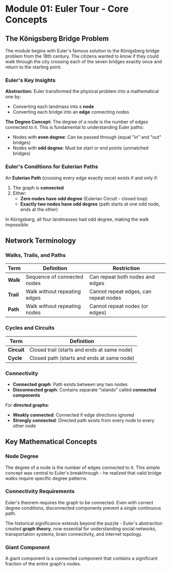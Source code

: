 # Module 01: Euler Tour - Core Concepts

## The Königsberg Bridge Problem

The module begins with Euler's famous solution to the Königsberg bridge problem from the 18th century. The citizens wanted to know if they could walk through the city crossing each of the seven bridges exactly once and return to the starting point.

### Euler's Key Insights

**Abstraction:** Euler transformed the physical problem into a mathematical one by:
- Converting each landmass into a **node**
- Converting each bridge into an **edge** connecting nodes

**The Degree Concept:** The degree of a node is the number of edges connected to it. This is fundamental to understanding Euler paths:
- Nodes with **even degree**: Can be passed through (equal "in" and "out" bridges)
- Nodes with **odd degree**: Must be start or end points (unmatched bridges)

### Euler's Conditions for Eulerian Paths

An **Eulerian Path** (crossing every edge exactly once) exists if and only if:
1. The graph is **connected**
2. Either:
   - **Zero nodes have odd degree** (Eulerian Circuit - closed loop)
   - **Exactly two nodes have odd degree** (path starts at one odd node, ends at the other)

In Königsberg, all four landmasses had odd degree, making the walk impossible.

## Network Terminology

### Walks, Trails, and Paths

| Term | Definition | Restriction |
|------|------------|-------------|
| **Walk** | Sequence of connected nodes | Can repeat both nodes and edges |
| **Trail** | Walk without repeating edges | Cannot repeat edges, can repeat nodes |
| **Path** | Walk without repeating nodes | Cannot repeat nodes (or edges) |

### Cycles and Circuits

| Term | Definition |
|------|------------|
| **Circuit** | Closed trail (starts and ends at same node) |
| **Cycle** | Closed path (starts and ends at same node) |

### Connectivity

- **Connected graph**: Path exists between any two nodes
- **Disconnected graph**: Contains separate "islands" called **connected components**

For **directed graphs**:
- **Weakly connected**: Connected if edge directions ignored
- **Strongly connected**: Directed path exists from every node to every other node

## Key Mathematical Concepts

### Node Degree
The degree of a node is the number of edges connected to it. This simple concept was central to Euler's breakthrough - he realized that valid bridge walks require specific degree patterns.

### Connectivity Requirements
Euler's theorem requires the graph to be connected. Even with correct degree conditions, disconnected components prevent a single continuous path.

The historical significance extends beyond the puzzle - Euler's abstraction created **graph theory**, now essential for understanding social networks, transportation systems, brain connectivity, and internet topology.

### Giant Component

A giant component is a connected component that contains a significant fraction of the entire graph's nodes.
